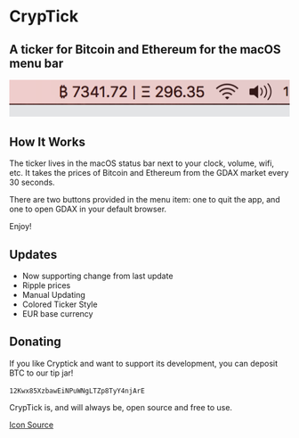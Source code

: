 # CrypTick
## A ticker for Bitcoin and Ethereum for the macOS menu bar

![ticker](img/ticker.png)

## How It Works
The ticker lives in the macOS status bar next to your clock, volume, wifi,
etc. It takes the prices of Bitcoin and Ethereum from the GDAX market
every 30 seconds.

There are two buttons provided in the menu item: one to quit the app,
and one to open GDAX in your default browser.

Enjoy!

## Updates

* Now supporting change from last update
* Ripple prices
* Manual Updating
* Colored Ticker Style
* EUR base currency

## Donating

If you like Cryptick and want to support its development, you can deposit BTC to our tip jar!

`12Kwx85XzbawEiNPuWNgLTZp8TyY4njArE`

CrypTick is, and will always be, open source and free to use.

[Icon Source](http://imgarcade.com/bitcoin-icon.html)
